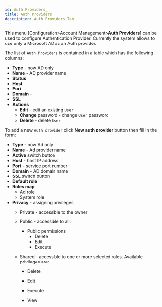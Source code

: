 ```yaml
---
id: Auth Providers_
title: Auth Providers
description: Auth Providers Tab
---
```


This menu [Configuration>Account Management>**Auth Providers**] can be used to configure  Authentication Provider. Currently the system allows to use only a Microsoft AD as an Auth provider.

The list of `Auth Providers`  is contained in a table which has the following columns:

- **Type** - now AD only
- **Name** - AD provider name
- **Status**  
- **Host**  
- **Port** 
- **Domain** -
- **SSL**  
- **Actions**
  - **Edit** - edit an existing `User`  
  - **Change** password - change `User` password  
  - **Delete** - delete   `User` 



To add a new `Auth provider`  click **New auth provider** button then fill in the form:

- **Type** - now Ad only
- **Name** - Ad provider name 
- **Active** switch button  
- **Host** - host IP address
- **Port** - service port number  
- **Domain** - AD domain name
- **SSL** switch button  
- **Default role**  
- **Roles map**
  - Ad role
  - System role
- **Privacy** - assigning privileges 
  - Private - accessible to the owner

  - Public - accessible to all. 
    - Public permissions
      - Delete
      - Edit
      - Execute

  - Shared - accessible to one or more selected roles. Available privileges are:
    - Delete

    - Edit

    - Execute

    - View
